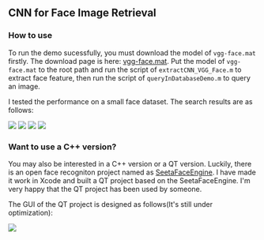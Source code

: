 ## CNN for Face Image Retrieval

### How to use

To run the demo sucessfully, you must download the model of `vgg-face.mat` firstly. The download page is here: [vgg-face.mat](http://www.vlfeat.org/matconvnet/pretrained/). Put the model of `vgg-face.mat` to the root path and run the script of `extractCNN_VGG_Face.m` to extract face feature, then run the script of `queryInDatabaseDemo.m` to query an image.

I tested the performance on a small face dataset. The search results are as follows:

![](http://i300.photobucket.com/albums/nn17/willard-yuan/d3_zps6lczepnz.png)
![](http://i300.photobucket.com/albums/nn17/willard-yuan/d2_zpskkieeapo.png)
![](http://i300.photobucket.com/albums/nn17/willard-yuan/d1_zpsf6b8c2n8.png)
![](http://i300.photobucket.com/albums/nn17/willard-yuan/d4_zpsuc08gfl3.png)

### Want to use a C++ version?

You may also be interested in a C++ version or a QT version. Luckily, there is an open face recogniton project named as [SeetaFaceEngine](https://github.com/seetaface/SeetaFaceEngine). I have made it work in Xcode and built a QT project based on the SeetaFaceEngine. I'm very happy that the QT project has been used by someone.

The GUI of the QT project is designed as follows(It's still under optimization):

![](http://i300.photobucket.com/albums/nn17/willard-yuan/qt_face_zpsrpgr7x1n.png)

